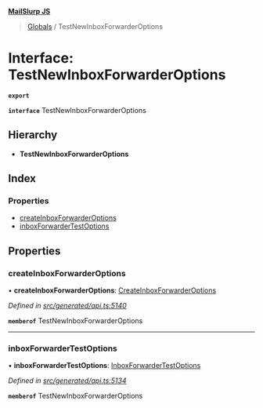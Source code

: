 **[MailSlurp JS](../README.md)**

> [Globals](../README.md) / TestNewInboxForwarderOptions

# Interface: TestNewInboxForwarderOptions

**`export`** 

**`interface`** TestNewInboxForwarderOptions

## Hierarchy

* **TestNewInboxForwarderOptions**

## Index

### Properties

* [createInboxForwarderOptions](testnewinboxforwarderoptions.md#createinboxforwarderoptions)
* [inboxForwarderTestOptions](testnewinboxforwarderoptions.md#inboxforwardertestoptions)

## Properties

### createInboxForwarderOptions

•  **createInboxForwarderOptions**: [CreateInboxForwarderOptions](../modules/createinboxforwarderoptions.md)

*Defined in [src/generated/api.ts:5140](https://github.com/mailslurp/mailslurp-client/blob/eace919/src/generated/api.ts#L5140)*

**`memberof`** TestNewInboxForwarderOptions

___

### inboxForwarderTestOptions

•  **inboxForwarderTestOptions**: [InboxForwarderTestOptions](inboxforwardertestoptions.md)

*Defined in [src/generated/api.ts:5134](https://github.com/mailslurp/mailslurp-client/blob/eace919/src/generated/api.ts#L5134)*

**`memberof`** TestNewInboxForwarderOptions
